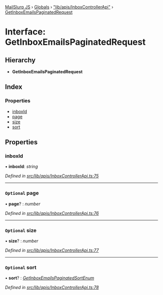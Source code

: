 [MailSlurp JS](../README.md) › [Globals](../globals.md) › ["lib/apis/InboxControllerApi"](../modules/_lib_apis_inboxcontrollerapi_.md) › [GetInboxEmailsPaginatedRequest](_lib_apis_inboxcontrollerapi_.getinboxemailspaginatedrequest.md)

# Interface: GetInboxEmailsPaginatedRequest

## Hierarchy

* **GetInboxEmailsPaginatedRequest**

## Index

### Properties

* [inboxId](_lib_apis_inboxcontrollerapi_.getinboxemailspaginatedrequest.md#inboxid)
* [page](_lib_apis_inboxcontrollerapi_.getinboxemailspaginatedrequest.md#optional-page)
* [size](_lib_apis_inboxcontrollerapi_.getinboxemailspaginatedrequest.md#optional-size)
* [sort](_lib_apis_inboxcontrollerapi_.getinboxemailspaginatedrequest.md#optional-sort)

## Properties

###  inboxId

• **inboxId**: *string*

*Defined in [src/lib/apis/InboxControllerApi.ts:75](https://github.com/mailslurp/mailslurp-client-ts-js/blob/fc9510a/src/lib/apis/InboxControllerApi.ts#L75)*

___

### `Optional` page

• **page**? : *number*

*Defined in [src/lib/apis/InboxControllerApi.ts:76](https://github.com/mailslurp/mailslurp-client-ts-js/blob/fc9510a/src/lib/apis/InboxControllerApi.ts#L76)*

___

### `Optional` size

• **size**? : *number*

*Defined in [src/lib/apis/InboxControllerApi.ts:77](https://github.com/mailslurp/mailslurp-client-ts-js/blob/fc9510a/src/lib/apis/InboxControllerApi.ts#L77)*

___

### `Optional` sort

• **sort**? : *[GetInboxEmailsPaginatedSortEnum](../enums/_lib_apis_inboxcontrollerapi_.getinboxemailspaginatedsortenum.md)*

*Defined in [src/lib/apis/InboxControllerApi.ts:78](https://github.com/mailslurp/mailslurp-client-ts-js/blob/fc9510a/src/lib/apis/InboxControllerApi.ts#L78)*
